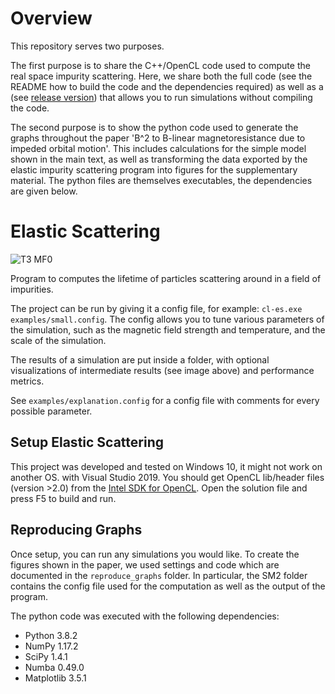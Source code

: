 # Overview

This repository serves two purposes.

The first purpose is to share the C++/OpenCL code used to compute the real space impurity scattering. Here, we share both the full code (see the README how to build the code and the dependencies required) as well as a (see [release version](https://github.com/ElasticScattering/ElasticScattering/releases/tag/release-v1))
that allows you to run simulations without compiling the code.

The second purpose is to show the python code used to generate the graphs throughout the paper 'B^2 to B-linear magnetoresistance due to impeded orbital motion'. This includes calculations for the simple model shown in the main text, as well as transforming the data exported by the elastic impurity scattering program into figures for the supplementary material. The python files are themselves executables, the dependencies are given below.

# Elastic Scattering

![T3 MF0](https://user-images.githubusercontent.com/25907608/170357566-d476233d-febd-4996-9374-0275faa2c3e2.png)

Program to computes the lifetime of particles scattering around in a field of impurities.

The project can be run by giving it a config file, for example: `cl-es.exe examples/small.config`. The config allows you to tune various parameters of the simulation, such as the magnetic field strength and temperature, and the scale of the simulation. 

The results of a simulation are put inside a folder, with optional visualizations of intermediate results (see image above) and performance metrics.

See ```examples/explanation.config``` for a config file with comments for every possible parameter.

## Setup Elastic Scattering

This project was developed and tested on Windows 10, it might not work on another OS. with Visual Studio 2019. You should get OpenCL lib/header files (version >2.0) from the [Intel SDK for OpenCL](https://software.intel.com/en-us/intel-opencl). Open the solution file and press F5 to build and run.

## Reproducing Graphs

Once setup, you can run any simulations you would like. To create the figures shown in the paper, we used settings and code which are documented in the ```reproduce_graphs``` folder. In particular, the SM2 folder contains the config file used for the computation as well as the output of the program.

The python code was executed with the following dependencies:
- Python 3.8.2
- NumPy 1.17.2
- SciPy 1.4.1
- Numba 0.49.0
- Matplotlib 3.5.1
